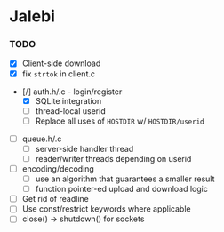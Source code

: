 # Jalebi

### TODO
- [x] Client-side download
- [x] fix `strtok` in client.c
- [/] auth.h/.c - login/register
    - [x] SQLite integration
    - [ ] thread-local userid
    - [ ] Replace all uses of `HOSTDIR` w/ `HOSTDIR/userid`
- [ ] queue.h/.c
    - [ ] server-side handler thread
    - [ ] reader/writer threads depending on userid
- [ ] encoding/decoding
    - [ ] use an algorithm that guarantees a smaller result
    - [ ] function pointer-ed upload and download logic
- [ ] Get rid of readline
- [ ] Use const/restrict keywords where applicable
- [ ] close() -> shutdown() for sockets
